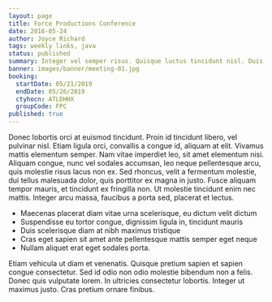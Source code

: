 ```yaml
---
layout: page
title: Force Productions Conference
date: 2016-05-24
author: Joyce Richard
tags: weekly links, java
status: published
summary: Integer vel semper risus. Quisque luctus tincidunt nisl. Duis tellus.
banner: images/banner/meeting-01.jpg
booking:
  startDate: 05/21/2019
  endDate: 05/26/2019
  ctyhocn: ATLDHHX
  groupCode: FPC
published: true
---
```

Donec lobortis orci at euismod tincidunt. Proin id tincidunt libero, vel pulvinar nisl. Etiam ligula orci, convallis a congue id, aliquam at elit. Vivamus mattis elementum semper. Nam vitae imperdiet leo, sit amet elementum nisi. Aliquam congue, nunc vel sodales accumsan, leo neque pellentesque arcu, quis molestie risus lacus non ex. Sed rhoncus, velit a fermentum molestie, dui tellus malesuada dolor, quis porttitor ex magna in justo. Fusce aliquam tempor mauris, et tincidunt ex fringilla non. Ut molestie tincidunt enim nec mattis. Integer arcu massa, faucibus a porta sed, placerat et lectus.

* Maecenas placerat diam vitae urna scelerisque, eu dictum velit dictum
* Suspendisse eu tortor congue, dignissim ligula in, tincidunt mauris
* Duis scelerisque diam at nibh maximus tristique
* Cras eget sapien sit amet ante pellentesque mattis semper eget neque
* Nullam aliquet erat eget sodales porta.

Etiam vehicula ut diam et venenatis. Quisque pretium sapien et sapien congue consectetur. Sed id odio non odio molestie bibendum non a felis. Donec quis vulputate lorem. In ultricies consectetur lobortis. Integer ut maximus justo. Cras pretium ornare finibus.

